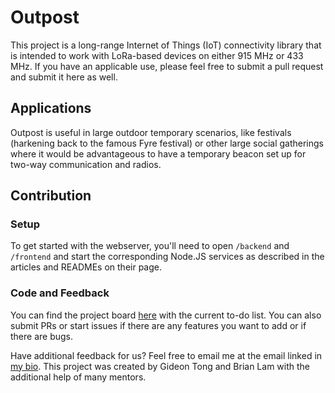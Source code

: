 # Outpost

This project is a long-range Internet of Things (IoT) connectivity library that is intended to work with LoRa-based devices on either 915 MHz or 433 MHz. If you have an applicable use, please feel free to submit a pull request and submit it here as well.

## Applications

Outpost is useful in large outdoor temporary scenarios, like festivals (harkening back to the famous Fyre festival) or other large social gatherings where it would be advantageous to have a temporary beacon set up for two-way communication and radios.

## Contribution

### Setup

To get started with the webserver, you'll need to open `/backend` and `/frontend` and start the corresponding Node.JS services as described in the articles and READMEs on their page.

### Code and Feedback

You can find the project board [here](https://github.com/gideontong/outpost/projects/1) with the current to-do list. You can also submit PRs or start issues if there are any features you want to add or if there are bugs.

Have additional feedback for us? Feel free to email me at the email linked in [my bio](https://github.com/gideontong). This project was created by Gideon Tong and Brian Lam with the additional help of many mentors.